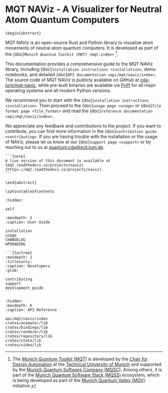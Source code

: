 # MQT NAViz - A Visualizer for Neutral Atom Quantum Computers

```{raw} latex
\begin{abstract}
```

MQT NAViz is an open-source Rust and Python library to visualize atom movements of neutral atom quantum computers.
It is developed as part of the _{doc}`Munich Quantum Toolkit (MQT) <mqt:index>`_ [^1].

This documentation provides a comprehensive guide to the MQT NAViz library, including {doc}`installation instructions <installation>`, demo notebooks, and detailed {doc}`API documentation <api/mqt/naviz/index>`.
The source code of MQT NAViz is publicly available on GitHub at [cda-tum/mqt-naviz](https://github.com/cda-tum/mqt-naviz), while pre-built binaries are available via [PyPI](https://pypi.org/project/mqt.naviz/) for all major operating systems and all modern Python versions.

We recommend you to start with the {doc}`installation instructions <installation>`.
Then proceed to the {doc}`usage page <usage>` or {doc}`file format page <file_format>` and read the {doc}`reference documentation <api/mqt/naviz/index>`.

We appreciate any feedback and contributions to the project. If you want to contribute, you can find more information in the {doc}`contribution guide <contributing>`.
If you are having trouble with the installation or the usage of NAViz, please let us know at our {doc}`support page <support>` or by reaching out to us at [quantum.cda@xcit.tum.de](mailto:quantum.cda@xcit.tum.de).

[^1]:
    The _[Munich Quantum Toolkit (MQT)](https://mqt.readthedocs.io)_ is developed by the [Chair for Design Automation](https://www.cda.cit.tum.de/) at the [Technical University of Munich](https://www.tum.de/) and supported by the [Munich Quantum Software Company (MQSC)](https://munichquantum.software).
    Among others, it is part of the [Munich Quantum Software Stack (MQSS)](https://www.munich-quantum-valley.de/research/research-areas/mqss) ecosystem, which is being developed as part of the [Munich Quantum Valley (MQV)](https://www.munich-quantum-valley.de) initiative.

````{only} latex
```{note}
A live version of this document is available at [mqt.readthedocs.io/projects/naviz](https://mqt.readthedocs.io/projects/naviz).
```
````

```{raw} latex
\end{abstract}

\sphinxtableofcontents
```

```{toctree}
:hidden:

self
```

```{toctree}
:maxdepth: 2
:caption: User Guide

installation
usage
CHANGELOG
UPGRADING
```

````{only} not latex
```{toctree}
:maxdepth: 2
:titlesonly:
:caption: Developers
:glob:

contributing
support
development_guide
```
````

```{toctree}
:hidden:
:maxdepth: 6
:caption: API Reference

api/mqt/naviz/index
crates/animator/lib
crates/bindings/lib
crates/renderer/lib
crates/repository/lib
crates/state/lib
crates/video/lib
```
